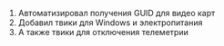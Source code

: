 1. Автоматизировал получения GUID для видео карт
2. Добавил твики для Windows и электропитания
3. А также твики для отключения телеметрии

